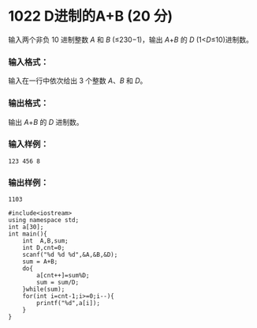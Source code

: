# 1022 D进制的A+B (20 分)

输入两个非负 10 进制整数 *A* 和 *B* (≤230−1)，输出 *A*+*B* 的 *D* (1<*D*≤10)进制数。

### 输入格式：

输入在一行中依次给出 3 个整数 *A*、*B* 和 *D*。

### 输出格式：

输出 *A*+*B* 的 *D* 进制数。

### 输入样例：

```in
123 456 8
```

### 输出样例：

```out
1103
```

```
#include<iostream>
using namespace std;
int a[30];
int main(){
    int  A,B,sum;
    int D,cnt=0;
    scanf("%d %d %d",&A,&B,&D);
    sum = A+B;
    do{
        a[cnt++]=sum%D;
        sum = sum/D;
    }while(sum);
    for(int i=cnt-1;i>=0;i--){
        printf("%d",a[i]);
    }
}
```

